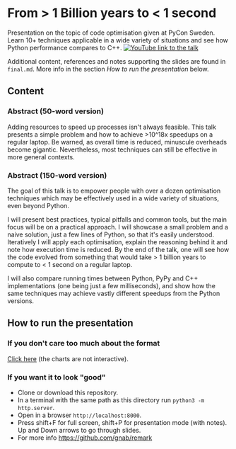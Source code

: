 # From > 1 Billion years to < 1 second

Presentation on the topic of code optimisation given at PyCon Sweden. Learn 10+ techniques applicable in a wide variety of situations and see how Python performance compares to C++.
[![YouTube link to the talk](https://github.com/isaacbernat/presentations/blob/master/optimise/video_preview.png)](https://youtu.be/asZ0SDTKqvM)

Additional content, references and notes supporting the slides are found in `final.md`. More info in the section *How to run the presentation* below.

## Content
### Abstract (50-word version)
Adding resources to speed up processes isn't always feasible. This talk presents a simple problem and how to achieve >10^18x speedups on a regular laptop. Be warned, as overall time is reduced, minuscule overheads become gigantic. Nevertheless, most techniques can still be effective in more general contexts.

### Abstract (150-word version)
The goal of this talk is to empower people with over a dozen optimisation techniques which may be effectively used in a wide variety of situations, even beyond Python.

I will present best practices, typical pitfalls and common tools, but the main focus will be on a practical approach. I will showcase a small problem and a naive solution, just a few lines of Python, so that it's easily understood. Iteratively I will apply each optimisation, explain the reasoning behind it and note how execution time is reduced. By the end of the talk, one will see how the code evolved from something that would take > 1 billion years to compute to < 1 second on a regular laptop.

I will also compare running times between Python, PyPy and C++ implementations (one being just a few milliseconds), and show how the same techniques may achieve vastly different speedups from the Python versions.

## How to run the presentation
### If you don't care too much about the format
[Click here](https://github.com/isaacbernat/presentations/blob/master/optimise/final_github_viewer.md) (the charts are not interactive).

### If you want it to look "good"
- Clone or download this repository.
- In a terminal with the same path as this directory run `python3 -m http.server`.
- Open in a browser `http://localhost:8000`.
- Press shift+F for full screen, shift+P for presentation mode (with notes). Up and Down arrows to go through slides.
- For more info https://github.com/gnab/remark
